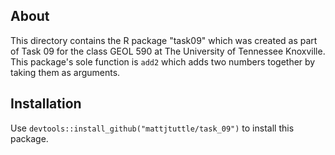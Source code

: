 About
-----

This directory contains the R package "task09" which was created as part
of Task 09 for the class GEOL 590 at The University of Tennessee
Knoxville. This package's sole function is `add2` which adds two numbers
together by taking them as arguments.

Installation
------------

Use `devtools::install_github("mattjtuttle/task_09")` to install this
package.
